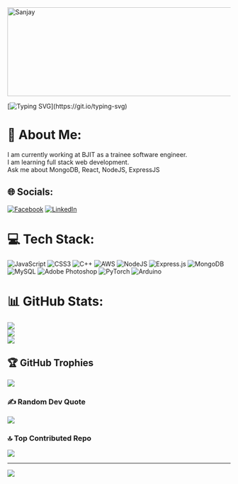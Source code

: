 <img alt="Sanjay" src="https://github.com/sanjaymandal3045/sanjaymandal3045/assets/56470929/e79c9be0-773e-4092-a38a-f61b399e7966" width= "600" height= "200">

[![Typing SVG](https://readme-typing-svg.herokuapp.com?font=Architects+Daughter&color=7AF79A&size=30&lines=Hey!+It's+Sanjay!;I'm+a+trainee-MERN+Stack+Developer+at+BJIT...;I+love+Football,+Anime,+Games...;And+I'm+a+learner+observer..)](https://git.io/typing-svg)

# 💫 About Me:
I am currently working at BJIT as a trainee software engineer.<br>I am learning full stack web development.<br>Ask me about MongoDB, React, NodeJS, ExpressJS


## 🌐 Socials:
[![Facebook](https://img.shields.io/badge/Facebook-%231877F2.svg?logo=Facebook&logoColor=white)](https://facebook.com/www.facebook.com/sanjay3045) [![LinkedIn](https://img.shields.io/badge/LinkedIn-%230077B5.svg?logo=linkedin&logoColor=white)](https://linkedin.com/in/www.linkedin.com/SanjayMandal3045) 

# 💻 Tech Stack:
![JavaScript](https://img.shields.io/badge/javascript-%23323330.svg?style=for-the-badge&logo=javascript&logoColor=%23F7DF1E) ![CSS3](https://img.shields.io/badge/css3-%231572B6.svg?style=for-the-badge&logo=css3&logoColor=white) ![C++](https://img.shields.io/badge/c++-%2300599C.svg?style=for-the-badge&logo=c%2B%2B&logoColor=white) ![AWS](https://img.shields.io/badge/AWS-%23FF9900.svg?style=for-the-badge&logo=amazon-aws&logoColor=white) ![NodeJS](https://img.shields.io/badge/node.js-6DA55F?style=for-the-badge&logo=node.js&logoColor=white) ![Express.js](https://img.shields.io/badge/express.js-%23404d59.svg?style=for-the-badge&logo=express&logoColor=%2361DAFB) ![MongoDB](https://img.shields.io/badge/MongoDB-%234ea94b.svg?style=for-the-badge&logo=mongodb&logoColor=white) ![MySQL](https://img.shields.io/badge/mysql-%2300f.svg?style=for-the-badge&logo=mysql&logoColor=white) ![Adobe Photoshop](https://img.shields.io/badge/adobephotoshop-%2331A8FF.svg?style=for-the-badge&logo=adobephotoshop&logoColor=white) ![PyTorch](https://img.shields.io/badge/PyTorch-%23EE4C2C.svg?style=for-the-badge&logo=PyTorch&logoColor=white) ![Arduino](https://img.shields.io/badge/-Arduino-00979D?style=for-the-badge&logo=Arduino&logoColor=white)
# 📊 GitHub Stats:
![](https://github-readme-stats.vercel.app/api?username=sanjaymandal3045&theme=dark&hide_border=false&include_all_commits=true&count_private=true)<br/>
![](https://github-readme-streak-stats.herokuapp.com/?user=sanjaymandal3045&theme=dark&hide_border=false)<br/>
![](https://github-readme-stats.vercel.app/api/top-langs/?username=sanjaymandal3045&theme=dark&hide_border=false&include_all_commits=true&count_private=true&layout=compact)

## 🏆 GitHub Trophies
![](https://github-profile-trophy.vercel.app/?username=sanjaymandal3045&theme=radical&no-frame=false&no-bg=true&margin-w=4)

### ✍️ Random Dev Quote
![](https://quotes-github-readme.vercel.app/api?type=horizontal&theme=radical)

### 🔝 Top Contributed Repo
![](https://github-contributor-stats.vercel.app/api?username=sanjaymandal3045&limit=5&theme=dark&combine_all_yearly_contributions=true)

---
[![](https://visitcount.itsvg.in/api?id=sanjaymandal3045&icon=0&color=8)](https://visitcount.itsvg.in)

<!-- Proudly created with GPRM ( https://gprm.itsvg.in ) -->
